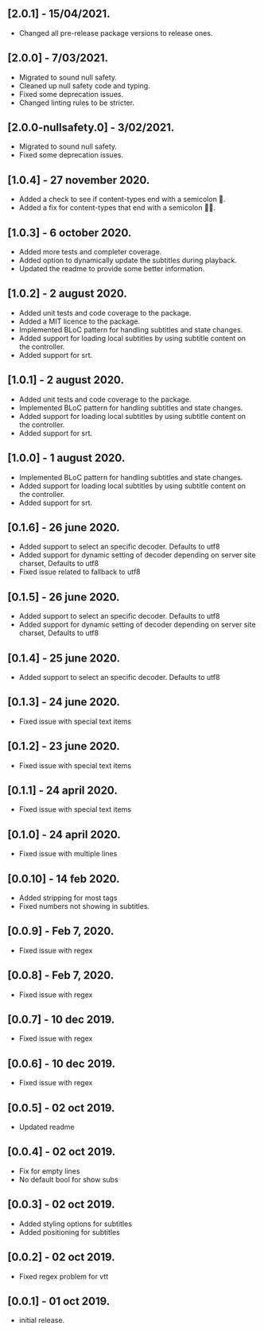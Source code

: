 ## [2.0.1] - 15/04/2021.

* Changed all pre-release package versions to release ones.

## [2.0.0] - 7/03/2021.

* Migrated to sound null safety.
* Cleaned up null safety code and typing.
* Fixed some deprecation issues.
* Changed linting rules to be stricter.

## [2.0.0-nullsafety.0] - 3/02/2021.

* Migrated to sound null safety.
* Fixed some deprecation issues.

## [1.0.4] - 27 november 2020.

* Added a check to see if content-types end with a semicolon 👀.  
* Added a fix for content-types that end with a semicolon 👨‍🔧.

## [1.0.3] - 6 october 2020.

* Added more tests and completer coverage.
* Added option to dynamically update the subtitles during playback. 
* Updated the readme to provide some better information.

## [1.0.2] - 2 august 2020.

* Added unit tests and code coverage to the package.
* Added a MIT licence to the package.
* Implemented BLoC pattern for handling subtitles and state changes.
* Added support for loading local subtitles by using subtitle content on the controller.
* Added support for srt.

## [1.0.1] - 2 august 2020.

* Added unit tests and code coverage to the package.
* Implemented BLoC pattern for handling subtitles and state changes.
* Added support for loading local subtitles by using subtitle content on the controller.
* Added support for srt.

## [1.0.0] - 1 august 2020.

* Implemented BLoC pattern for handling subtitles and state changes.
* Added support for loading local subtitles by using subtitle content on the controller.
* Added support for srt.

## [0.1.6] - 26 june 2020.

* Added support to select an specific decoder. Defaults to utf8
* Added support for dynamic setting of decoder depending on server site charset, Defaults to utf8
* Fixed issue related to fallback to utf8

## [0.1.5] - 26 june 2020.

* Added support to select an specific decoder. Defaults to utf8
* Added support for dynamic setting of decoder depending on server site charset, Defaults to utf8

## [0.1.4] - 25 june 2020.

* Added support to select an specific decoder. Defaults to utf8

## [0.1.3] - 24 june 2020.

* Fixed issue with special text items

## [0.1.2] - 23 june 2020.

* Fixed issue with special text items

## [0.1.1] - 24 april 2020.

* Fixed issue with special text items

## [0.1.0] - 24 april 2020.

* Fixed issue with multiple lines

## [0.0.10] - 14 feb 2020.

* Added stripping for most tags
* Fixed numbers not showing in subtitles.

## [0.0.9] - Feb 7, 2020.

* Fixed issue with regex

## [0.0.8] - Feb 7, 2020.

* Fixed issue with regex

## [0.0.7] - 10 dec 2019.

* Fixed issue with regex

## [0.0.6] - 10 dec 2019.

* Fixed issue with regex

## [0.0.5] - 02 oct 2019.

* Updated readme 

## [0.0.4] - 02 oct 2019.

* Fix for empty lines
* No default bool for show subs

## [0.0.3] - 02 oct 2019.

* Added styling options for subtitles 
* Added positioning for subtitles 

## [0.0.2] - 02 oct 2019.

* Fixed regex problem for vtt

## [0.0.1] - 01 oct 2019.

* initial release.
